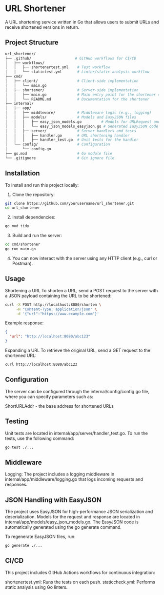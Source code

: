 # URL Shortener

A URL shortening service written in Go that allows users to submit URLs and receive shortened versions in return.

## Project Structure

```bash
url_shortener/
├── .github/                    # GitHub workflows for CI/CD
│   ├── workflows/
│   │   ├── shortenertest.yml    # Test workflow
│   │   └── statictest.yml       # Linter/static analysis workflow
├── cmd/
│   ├── client/                  # Client-side implementation
│   │   └── main.go
│   ├── shortener/               # Server-side implementation
│   │   ├── main.go              # Main entry point for the shortener service
│   │   └── README.md            # Documentation for the shortener
├── internal/
│   ├── app/
│   │   ├── middleware/          # Middleware logic (e.g., logging)
│   │   ├── models/              # Models and EasyJSON files
│   │   │   ├── easy_json_models.go         # Models for URLRequest and URLResponse
│   │   │   └── easy_json_models_easyjson.go # Generated EasyJSON code
│   │   ├── server/              # Server handlers and tests
│   │   │   ├── handler.go       # URL shortening handler
│   │   │   ├── handler_test.go  # Unit tests for the handler
│   └── config/                  # Configuration
│       └── config.go
├── go.mod                       # Go module file
└── .gitignore                   # Git ignore file
```
## Installation

To install and run this project locally:

1. Clone the repository:

``` bash
git clone https://github.com/yourusername/url_shortener.git
cd url_shortener
```
2. Install dependencies:

```bash
go mod tidy
```
3. Build and run the server:

```bash
cd cmd/shortener
go run main.go
```
4. You can now interact with the server using any HTTP client (e.g., curl or Postman).

## Usage

Shortening a URL
To shorten a URL, send a POST request to the server with a JSON payload containing the URL to be shortened:

```bash
curl -X POST http://localhost:8080/shorten \
     -H "Content-Type: application/json" \
     -d '{"url":"https://www.example.com"}'
```
Example response:

```json
{
  "url": "http://localhost:8080/abc123"
}
```
Expanding a URL
To retrieve the original URL, send a GET request to the shortened URL:

```bash
curl http://localhost:8080/abc123
```
## Configuration

The server can be configured through the internal/config/config.go file, where you can specify parameters such as:

ShortURLAddr - the base address for shortened URLs

## Testing

Unit tests are located in internal/app/server/handler_test.go. To run the tests, use the following command:

```bash
go test ./...
```
## Middleware

Logging: The project includes a logging middleware in internal/app/middleware/logging.go that logs incoming requests and responses.

## JSON Handling with EasyJSON

The project uses EasyJSON for high-performance JSON serialization and deserialization. Models for the request and response are located in internal/app/models/easy_json_models.go. The EasyJSON code is automatically generated using the go generate command.

To regenerate EasyJSON files, run:

```bash
go generate ./...
```
## CI/CD
This project includes GitHub Actions workflows for continuous integration:

shortenertest.yml: Runs the tests on each push.
staticcheck.yml: Performs static analysis using Go linters.
